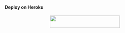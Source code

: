 

#### Deploy on Heroku

<p align="center"><a href="https://heroku.com/deploy?template=https://github.com/virtualunionsex/"> <img src="https://img.shields.io/badge/Deploy%20To%20Heroku-blue?style=for-the-badge&logo=heroku" width="220" height="38.45"/></a></p>


